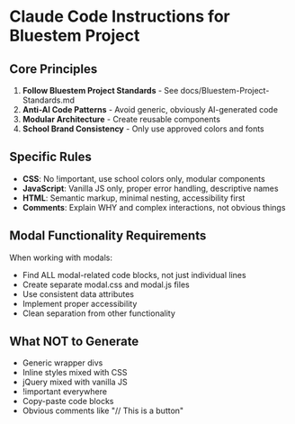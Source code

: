 # Claude Code Instructions for Bluestem Project

## Core Principles
1. **Follow Bluestem Project Standards** - See docs/Bluestem-Project-Standards.md
2. **Anti-AI Code Patterns** - Avoid generic, obviously AI-generated code
3. **Modular Architecture** - Create reusable components
4. **School Brand Consistency** - Only use approved colors and fonts

## Specific Rules
- **CSS**: No !important, use school colors only, modular components
- **JavaScript**: Vanilla JS only, proper error handling, descriptive names  
- **HTML**: Semantic markup, minimal nesting, accessibility first
- **Comments**: Explain WHY and complex interactions, not obvious things

## Modal Functionality Requirements
When working with modals:
- Find ALL modal-related code blocks, not just individual lines
- Create separate modal.css and modal.js files
- Use consistent data attributes
- Implement proper accessibility
- Clean separation from other functionality

## What NOT to Generate
- Generic wrapper divs
- Inline styles mixed with CSS
- jQuery mixed with vanilla JS
- !important everywhere
- Copy-paste code blocks
- Obvious comments like "// This is a button"